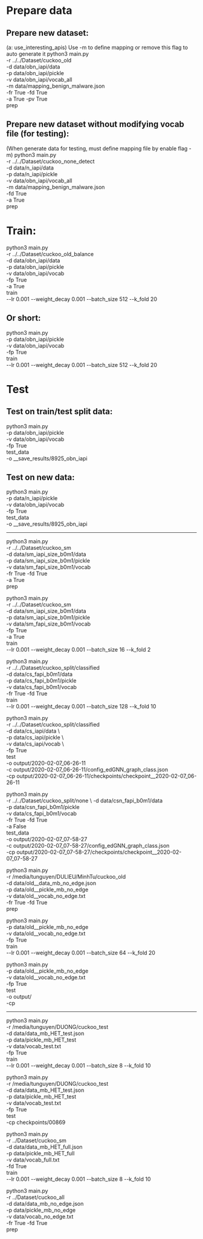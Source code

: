 # Prepare data
## Prepare new dataset:
(a: use_interesting_apis)
Use -m to define mapping or remove this flag to auto generate it
python3 main.py \
 -r ../../Dataset/cuckoo_old \
 -d data/obn_iapi/data \
 -p data/obn_iapi/pickle \
 -v data/obn_iapi/vocab_all \
 -m data/mapping_benign_malware.json \
 -fr True -fd True \
 -a True -pv True \
prep


## Prepare new dataset without modifying vocab file (for testing):
(When generate data for testing, must define mapping file by enable flag -m)
python3 main.py \
 -r ../../Dataset/cuckoo_none_detect \
 -d data/n_iapi/data \
 -p data/n_iapi/pickle \
 -v data/obn_iapi/vocab_all \
 -m data/mapping_benign_malware.json \
 -fd True \
 -a True \
prep



# Train:
python3 main.py \
 -r ../../Dataset/cuckoo_old_balance \
 -d data/obn_iapi/data \
 -p data/obn_iapi/pickle \
 -v data/obn_iapi/vocab \
 -fp True \
 -a True \
train \
 --lr 0.001 --weight_decay 0.001 --batch_size 512 --k_fold 20

## Or short:
python3 main.py \
 -p data/obn_iapi/pickle \
 -v data/obn_iapi/vocab \
 -fp True \
train \
 --lr 0.001 --weight_decay 0.001 --batch_size 512 --k_fold 20



# Test
## Test on train/test split data:
python3 main.py \
 -p data/obn_iapi/pickle \
 -v data/obn_iapi/vocab \
 -fp True \
test_data \
 -o __save_results/8925_obn_iapi


## Test on new data:
python3 main.py \
 -p data/n_iapi/pickle \
 -v data/obn_iapi/vocab \
 -fp True \
test_data \
 -o __save_results/8925_obn_iapi



-----------------------------------------------------------

python3 main.py \
 -r ../../Dataset/cuckoo_sm \
 -d data/sm_iapi_size_b0m1/data \
 -p data/sm_iapi_size_b0m1/pickle \
 -v data/sm_fapi_size_b0m1/vocab \
 -fr True -fd True \
 -a True \
prep

python3 main.py \
 -r ../../Dataset/cuckoo_sm \
 -d data/sm_iapi_size_b0m1/data \
 -p data/sm_iapi_size_b0m1/pickle \
 -v data/sm_fapi_size_b0m1/vocab \
 -fp True \
 -a True \
train \
 --lr 0.001 --weight_decay 0.001 --batch_size 16 --k_fold 2



python3 main.py \
 -r ../../Dataset/cuckoo_split/classified \
 -d data/cs_fapi_b0m1/data \
 -p data/cs_fapi_b0m1/pickle \
 -v data/cs_fapi_b0m1/vocab \
 -fr True -fd True \
train \
 --lr 0.001 --weight_decay 0.001 --batch_size 128 --k_fold 10


python3 main.py \
 -r ../../Dataset/cuckoo_split/classified \
 -d data/cs_iapi/data \  
 -p data/cs_iapi/pickle \  
 -v data/cs_iapi/vocab \  
 -fp True \
test \
 -o output/2020-02-07_06-26-11 \
 -c output/2020-02-07_06-26-11/config_edGNN_graph_class.json \
 -cp output/2020-02-07_06-26-11/checkpoints/checkpoint__2020-02-07_06-26-11


python3 main.py \
 -r ../../Dataset/cuckoo_split/none \ 
 -d data/csn_fapi_b0m1/data \
 -p data/csn_fapi_b0m1/pickle \
 -v data/cs_fapi_b0m1/vocab \
 -fr True -fd True \
 -a False \
test_data \
 -o output/2020-02-07_07-58-27 \
 -c output/2020-02-07_07-58-27/config_edGNN_graph_class.json \
 -cp output/2020-02-07_07-58-27/checkpoints/checkpoint__2020-02-07_07-58-27











python3 main.py \
 -r /media/tunguyen/DULIEU/MinhTu/cuckoo_old \
 -d data/old__data_mb_no_edge.json \
 -p data/old__pickle_mb_no_edge \
 -v data/old__vocab_no_edge.txt \
 -fr True  -fd True \
prep


python3 main.py \
 -p data/old__pickle_mb_no_edge \
 -v data/old__vocab_no_edge.txt \
 -fp True \
train \
 --lr 0.001 --weight_decay 0.001 --batch_size 64 --k_fold 20


python3 main.py \
 -p data/old__pickle_mb_no_edge \
 -v data/old__vocab_no_edge.txt \
 -fp True \
test \
 -o output/ \
 -cp 

-----


python3 main.py \
 -r /media/tunguyen/DUONG/cuckoo_test \
 -d data/data_mb_HET_test.json \
 -p data/pickle_mb_HET_test \
 -v data/vocab_test.txt \
 -fp True \
train \
 --lr 0.001 --weight_decay 0.001 --batch_size 8 --k_fold 10


python3 main.py \
 -r /media/tunguyen/DUONG/cuckoo_test \
 -d data/data_mb_HET_test.json \
 -p data/pickle_mb_HET_test \
 -v data/vocab_test.txt \
 -fp True \
test \
 -cp checkpoints/00869


python3 main.py \
 -r ../Dataset/cuckoo_sm \
 -d data/data_mb_HET_full.json \
 -p data/pickle_mb_HET_full \
 -v data/vocab_full.txt \
 -fd True \
train \
 --lr 0.001 --weight_decay 0.001 --batch_size 8 --k_fold 10

python3 main.py \
 -r ../Dataset/cuckoo_all \
 -d data/data_mb_no_edge.json \
 -p data/pickle_mb_no_edge \
 -v data/vocab_no_edge.txt \
 -fr True  -fd True \
prep
